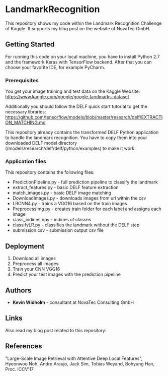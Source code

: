 # LandmarkRecognition

This repository shows my code within the Landmark Recognition Challenge of Kaggle. It supports my blog post on the website of NovaTec GmbH.

## Getting Started

For running this code on your local machine, you have to install Python 2.7 and the framework Keras with TensorFlow backend.
After that you can choose your favorite IDE, for example PyCharm.

### Prerequisites

You get your image training and test data on the Kaggle Website: 
https://www.kaggle.com/google/google-landmarks-dataset

Additionally you should follow the DELF quick start tutorial to get the necessary libraries:
https://github.com/tensorflow/models/blob/master/research/delf/EXTRACTION_MATCHING.md

This repository already contains the transformed DELF Python application to handle the landmark recognition. You have to copy them into your downloaded DELF model directory (/models/research/delf/delf/python/examples) to make it work. 

### Application files

This repository contains the following files:
  - PredictionPipeline.py - full prediction pipeline to classify the landmark
  - extract_features.py - basic DELF feature extraction
  - match_images.py - basic DELF image matching
  - DownloadImages.py - downloads images from url within the csv
  - LRCNN4.py - trains a VGG16 based on the train images
  - PreprocessImg.py - creates train folder for each label and assigns each image
  - class_indices.npy - indices of classes
  - classifyLR.py - classifies the landmark without the DELF step
  - submission.csv - submission output csv file

## Deployment

1. Download all images
2. Preprocess all images
3. Train your CNN VGG16
4. Predict your test images with the prediction pipeline 

## Authors

* **Kevin Widholm** - consultant at NovaTec Consulting GmbH

## Links

Also read my blog post related to this repository: 

## References

"Large-Scale Image Retrieval with Attentive Deep Local Features",
Hyeonwoo Noh, Andre Araujo, Jack Sim, Tobias Weyand, Bohyung Han,
Proc. ICCV'17
